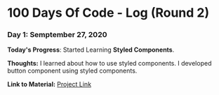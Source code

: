 # 100 Days Of Code - Log (Round 2)

### Day 1: Semptember 27, 2020

**Today's Progress**: Started Learning **Styled Components**.

**Thoughts:** I learned about how to use styled components. I developed button component using styled components.

**Link to Material:** [Project Link](https://github.com/kousiclattala/styled-components.git)
